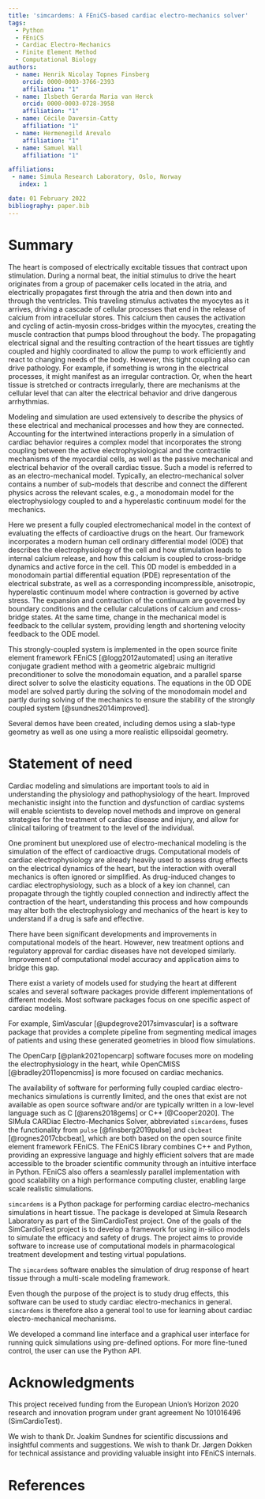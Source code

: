 ```yaml
---
title: 'simcardems: A FEniCS-based cardiac electro-mechanics solver'
tags:
  - Python
  - FEniCS
  - Cardiac Electro-Mechanics
  - Finite Element Method
  - Computational Biology
authors:
  - name: Henrik Nicolay Topnes Finsberg
    orcid: 0000-0003-3766-2393
    affiliation: "1"
  - name: Ilsbeth Gerarda Maria van Herck
    orcid: 0000-0003-0728-3958
    affiliation: "1"
  - name: Cécile Daversin-Catty
    affiliation: "1"
  - name: Hermenegild Arevalo
    affiliation: "1"
  - name: Samuel Wall
    affiliation: "1"

affiliations:
 - name: Simula Research Laboratory, Oslo, Norway
   index: 1

date: 01 February 2022
bibliography: paper.bib
---
```


# Summary

The heart is composed of electrically excitable tissues that contract upon stimulation.  During a normal beat, the initial stimulus to drive the heart originates from a group of pacemaker cells located in the atria, and electrically propagates first through the atria and then down into and through the ventricles. This traveling stimulus activates the myocytes as it arrives, driving a cascade of cellular processes that end in the release of calcium from intracellular stores.  This calcium then causes the activation and cycling of actin-myosin cross-bridges within the myocytes, creating the muscle contraction that pumps blood throughout the body. The propagating electrical signal and the resulting contraction of the heart tissues are tightly coupled and highly coordinated to allow the pump to work efficiently and react to changing needs of the body.  However, this tight coupling also can drive pathology.  For example, if something is wrong in the electrical processes, it might manifest as an irregular contraction. Or, when the heart tissue is stretched or contracts irregularly, there are mechanisms at the cellular level that can alter the electrical behavior and drive dangerous arrhythmias.

Modeling and simulation are used extensively to describe the physics of these electrical and mechanical processes and how they are connected. Accounting for the intertwined interactions properly in a simulation of cardiac behavior requires a complex model that incorporates the strong coupling between the active electrophysiological and the contractile mechanisms of the myocardial cells, as well as the passive mechanical and electrical behavior of the overall cardiac tissue. Such a model is referred to as an electro-mechanical model.  Typically, an electro-mechanical solver contains a number of sub-models that describe and connect the different physics across the relevant scales, e.g., a monodomain model for the electrophysiology coupled to and a hyperelastic continuum model for the mechanics.

Here we present a fully coupled electromechanical model in the context of evaluating the effects of cardioactive drugs on the heart. Our framework incorporates a modern human cell ordinary differential model (ODE) that describes the electrophysiology of the cell and how stimulation leads to internal calcium release, and how this calcium is coupled to cross-bridge dynamics and active force in the cell.  This 0D model is embedded in a monodomain partial differential equation (PDE) representation of the electrical substrate, as well as a corresponding incompressible, anisotropic, hyperelastic continuum model where contraction is governed by active stress.  The expansion and contraction of the continuum are governed by boundary conditions and the cellular calculations of calcium and cross-bridge states.  At the same time, change in the mechanical model is feedback to the cellular system, providing length and shortening velocity feedback to the ODE model.

This strongly-coupled system is implemented in the open source finite element framework FEniCS [@logg2012automated] using an iterative conjugate gradient method with a geometric algebraic multigrid preconditioner to solve the monodomain equation, and a parallel sparse direct solver to solve the elasticity equations. The equations in the 0D ODE model are solved partly during the solving of the monodomain model and partly during solving of the mechanics to ensure the stability of the strongly coupled system [@sundnes2014improved].

Several demos have been created, including demos using a slab-type geometry as well as one using a more realistic ellipsoidal geometry.


# Statement of need

Cardiac modeling and simulations are important tools to aid in understanding the physiology and pathophysiology of the heart. Improved mechanistic insight into the function and dysfunction of cardiac systems will enable scientists to develop novel methods and improve on general strategies for the treatment of cardiac disease and injury, and allow for clinical tailoring of treatment to the level of the individual.

One prominent but unexplored use of electro-mechanical modeling is the simulation of the effect of cardioactive drugs. Computational models of cardiac electrophysiology are already heavily used to assess drug effects on the electrical dynamics of the heart, but the interaction with overall mechanics is often ignored or simplified. As drug-induced changes to cardiac electrophysiology, such as a block of a key ion channel, can propagate through the tightly coupled connection and indirectly affect the contraction of the heart, understanding this process and how compounds may alter both the electrophysiology and mechanics of the heart is key to understand if a drug is safe and effective.

There have been significant developments and improvements in computational models of the heart. However, new treatment options and regulatory approval for cardiac diseases have not developed similarly. Improvement of computational model accuracy and application aims to bridge this gap.

There exist a variety of models used for studying the heart at different scales and several software packages provide different implementations of different models. Most software packages focus on one specific aspect of cardiac modeling.

For example, SimVascular [@updegrove2017simvascular] is a software package that provides a complete pipeline from segmenting medical images of patients and using these generated geometries in blood flow simulations.

The OpenCarp [@plank2021opencarp] software focuses more on modeling the electrophysiology in the heart, while OpenCMISS [@bradley2011opencmiss] is more focused on cardiac mechanics.

The availability of software for performing fully coupled cardiac electro-mechanics simulations is currently limited, and the ones that exist are not available as open source software and/or are typically written in a low-level language such as C [@arens2018gems] or C++ [@Cooper2020]. The SIMula CARDiac Electro-Mechanics Solver, abbreviated `simcardems`, fuses the functionality from `pulse` [@finsberg2019pulse] and `cbcbeat` [@rognes2017cbcbeat], which are both based on the open source finite element framework FEniCS. The FEniCS library combines C++ and Python, providing an expressive language and highly efficient solvers that are made accessible to the broader scientific community through an intuitive interface in Python. FEniCS also offers a seamlessly parallel implementation with good scalability on a high performance computing cluster, enabling large scale realistic simulations.

`simcardems` is a Python package for performing cardiac electro-mechanics simulations in heart tissue. The package is developed at Simula Research Laboratory as part of the SimCardioTest project. One of the goals of the SimCardioTest project is to develop a framework for using in-silico models to simulate the efficacy and safety of drugs. The project aims to provide software to increase use of computational models in pharmacological treatment development and testing virtual populations.

The `simcardems` software enables the simulation of drug response of heart tissue through a multi-scale modeling framework.

Even though the purpose of the project is to study drug effects, this software can be used to study cardiac electro-mechanics in general. `simcardems` is therefore also a general tool to use for learning about cardiac electro-mechanical mechanisms.

We developed a command line interface and a graphical user interface for running quick simulations using pre-defined options. For more fine-tuned control, the user can use the Python API.

# Acknowledgments
This project received funding from the European Union’s Horizon 2020 research and innovation program under grant agreement No 101016496 (SimCardioTest).

We wish to thank Dr. Joakim Sundnes for scientific discussions and insightful comments and suggestions.
We wish to thank Dr. Jørgen Dokken for technical assistance and providing valuable insight into FEniCS internals.

# References
